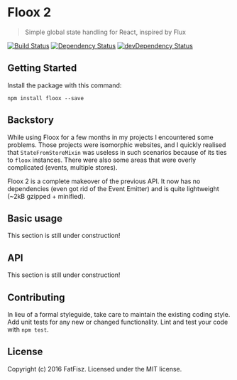 # Floox 2

> Simple global state handling for React, inspired by Flux

[![Build Status](https://travis-ci.org/fatfisz/floox.svg?branch=master)](https://travis-ci.org/fatfisz/floox)
[![Dependency Status](https://david-dm.org/fatfisz/floox.svg)](https://david-dm.org/fatfisz/floox)
[![devDependency Status](https://david-dm.org/fatfisz/floox/dev-status.svg)](https://david-dm.org/fatfisz/floox#info=devDependencies)

## Getting Started

Install the package with this command:
```shell
npm install floox --save
```

## Backstory

While using Floox for a few months in my projects I encountered some problems. Those projects were isomorphic websites, and I quickly realised that `StateFromStoreMixin` was useless in such scenarios because of its ties to `floox` instances. There were also some areas that were overly complicated (events, multiple stores).

Floox 2 is a complete makeover of the previous API. It now has no dependencies (even got rid of the Event Emitter) and is quite lightweight (~2kB gzipped + minified).

## Basic usage

This section is still under construction!

## API

This section is still under construction!

## Contributing
In lieu of a formal styleguide, take care to maintain the existing coding style.
Add unit tests for any new or changed functionality. Lint and test your code with `npm test`.

## License
Copyright (c) 2016 FatFisz. Licensed under the MIT license.
